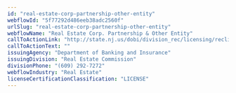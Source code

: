```yaml
---
id: "real-estate-corp-partnership-other-entity"
webflowId: "5f77292d486eeb38adc2560f"
urlSlug: "real-estate-corp-partnership-other-entity"
webflowName: "Real Estate Corp. Partnership & Other Entity"
callToActionLink: "http://state.nj.us/dobi/division_rec/licensing/reclic_menu.htm"
callToActionText: ""
issuingAgency: "Department of Banking and Insurance"
issuingDivision: "Real Estate Commission"
divisionPhone: "(609) 292-7272"
webflowIndustry: "Real Estate"
licenseCertificationClassification: "LICENSE"
---
```

